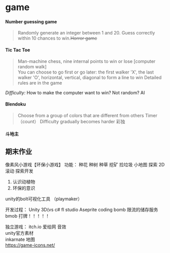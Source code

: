 # game  
#### Number guessing game  
> Randomly generate an integer between 1 and 20. Guess correctly within 10 chances to win.~~Horror game~~  
 
#### Tic Tac Toe 
> Man-machine chess, nine internal points to win or lose [computer random walk]  
> You can choose to go first or go later: the first walker 'X', the last walker 'O', horizontal, vertical, diagonal to form a line to win
> Detailed rules are in the game  

*Difficulty:* How to make the computer want to win? Not random? AI

#### Blendoku
> Choose from a group of colors that are different from others
> Timer（count）
> Difficulty gradually becomes harder
> 彩独


#### 斗地主 


## 期末作业  
像素风小游戏【环保小游戏】 
功能： 种花 种树 种草 挖矿 捡垃圾 小地图 探索 
2D 滚动 探索开发
1. 认识动植物
2. 环保的意识  

unity的bolt可视化工具 （playmaker）


开发过程：
Unity 3D(vs
c#
fl studio
Aseprite
coding
bomb 限流的储存服务 bmob
打牌！！！！！

独立游戏：
itch.io
爱给网 音效  
unity官方素材  
inkarnate 地图  
https://game-icons.net/
